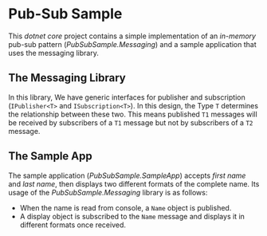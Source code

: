 # Pub-Sub Sample
This _dotnet core_ project contains a simple implementation of an _in-memory_ pub-sub pattern (_PubSubSample.Messaging_) and a sample application that uses the messaging library.

## The Messaging Library
In this library, We have generic interfaces for publisher and subscription (``IPublisher<T>`` and ``ISubscription<T>``). In this design, the Type ``T`` determines the relationship between these two. This means published ``T1`` messages will be received by subscribers of a ``T1`` message but not by subscribers of a ``T2`` message.

## The Sample App
The sample application (_PubSubSample.SampleApp_) accepts _first name_ and _last name_, then displays two different formats of the complete name. Its usage of the _PubSubSample.Messaging_ library is as follows:
* When the name is read from console, a ``Name`` object is published.
* A display object is subscribed to the ``Name`` message and displays it in different formats once received.
